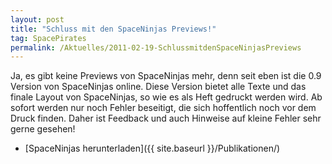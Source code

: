 ```yaml
---
layout: post
title: "Schluss mit den SpaceNinjas Previews!"
tag: SpacePirates
permalink: /Aktuelles/2011-02-19-SchlussmitdenSpaceNinjasPreviews
---
```



Ja, es gibt keine Previews von SpaceNinjas mehr, denn seit eben ist die 0.9 Version von SpaceNinjas online. Diese Version bietet alle Texte und das finale Layout von SpaceNinjas, so wie es als Heft gedruckt werden wird. Ab sofort werden nur noch Fehler beseitigt, die sich hoffentlich noch vor dem Druck finden. Daher ist Feedback und auch Hinweise auf kleine Fehler sehr gerne gesehen!

- [SpaceNinjas herunterladen]({{ site.baseurl }}/Publikationen/)
